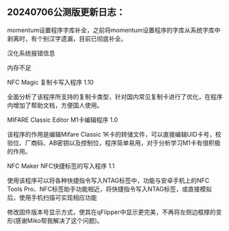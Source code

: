 20240706公测版更新日志：
-------------------------------------------------------------------------------------------

momentum设置程序字库补全，之前将momentum设置程序的字库从系统字库中剥离时，有个别汉字遗漏，目前已彻底补全。

汉化系统报错信息

内存不足

NFC Magic 复制卡写入程序 1.10

全面分析了该程序所支持的复制卡类型，针对国内常见复制卡进行了优化，在程序内增加了帮助文档，方便国人使用。


MIFARE Classic Editor M1卡编辑程序 1.0

该程序的作用是编辑Mifare Classic 1K卡的转储文件，可以直接编辑UID卡号，校验位、厂商码、AB密钥以及控制位，程序简单易用，对于分析学习M1卡有很积极的作用。


NFC Maker NFC快捷标签的写入程序 1.1

使用该程序可以将各种快捷指令写入NTAG标签中，功能与安卓手机上的NFC Tools Pro、NFC标签助手功能相近，将快捷指令写入NTAG标签，或直接模拟后，使用手机扫描可实现相应功能


修改固件版本号显示方式，使其在qFlipper中显示更完美，不再将左侧边框撑的变形(感谢Miko帮我解决了这个问题)。

